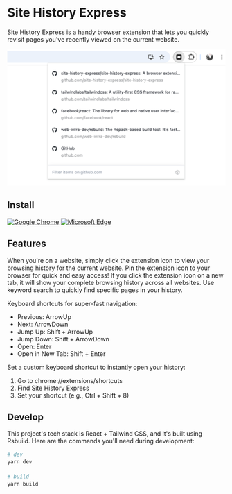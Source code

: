 # Site History Express

Site History Express is a handy browser extension that lets you quickly revisit pages you've recently viewed on the current website.

![screenshot](screenshot.png)

## Install

[![Google Chrome](https://img.shields.io/chrome-web-store/v/aifnngnkjcdamfofbfldbnighkjkkmbp?color=orange&label=Google%20Chrome&style=flat-square)](https://chrome.google.com/webstore/detail/aifnngnkjcdamfofbfldbnighkjkkmbp)
[![Microsoft Edge](https://img.shields.io/badge/dynamic/json?label=Microsoft%20Edge&prefix=v&query=%24.version&url=https%3A%2F%2Fmicrosoftedge.microsoft.com%2Faddons%2Fgetproductdetailsbycrxid%2Fgkglkmigeofpfjmgajfekdnfhdpbccic&style=flat-square)](https://microsoftedge.microsoft.com/addons/detail/gkglkmigeofpfjmgajfekdnfhdpbccic)

## Features

When you're on a website, simply click the extension icon to view your browsing history for the current website. Pin the extension icon to your browser for quick and easy access! If you click the extension icon on a new tab, it will show your complete browsing history across all websites. Use keyword search to quickly find specific pages in your history.

Keyboard shortcuts for super-fast navigation:

- Previous: ArrowUp
- Next: ArrowDown
- Jump Up: Shift + ArrowUp
- Jump Down: Shift + ArrowDown
- Open: Enter
- Open in New Tab: Shift + Enter

Set a custom keyboard shortcut to instantly open your history:

1. Go to chrome://extensions/shortcuts
2. Find Site History Express
3. Set your shortcut (e.g., Ctrl + Shift + 8)

## Develop

This project's tech stack is React + Tailwind CSS, and it's built using Rsbuild. Here are the commands you'll need during development:

```bash
# dev
yarn dev

# build
yarn build
```
